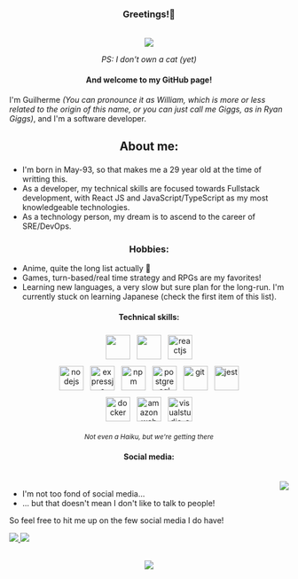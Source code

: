 ### <p align="center">Greetings!:whale:</p>
<br/>
<div align="center">
	<img src="https://i.pinimg.com/originals/2e/e8/8b/2ee88bf78e4f76001f59bad5e91a6a03.gif" />
	<p style="font-size:14px; font-style:italic">PS: I don't own a cat (yet)</p>
</div>

#### <p align="center">And welcome to my GitHub page!</p>

I'm Guilherme _(You can pronounce it as William, which is more or less related to the origin of this name, or you can just call me Giggs, as in Ryan Giggs)_, and I'm a software developer.

## <p align="center">About me:</p>

- I'm born in May-93, so that makes me a 29 year old at the time of writting this.
- As a developer, my technical skills are focused towards Fullstack development, with React JS and JavaScript/TypeScript as my most knowledgeable technologies.
- As a technology person, my dream is to ascend to the career of SRE/DevOps.

 
### <p align="center">Hobbies:</p>

- Anime, quite the long list actually :eyes:
- Games, turn-based/real time strategy and RPGs are my favorites!
- Learning new languages, a very slow but sure plan for the long-run. I'm currently stuck on learning Japanese (check the first item of this list).

#### <p align="center">Technical skills:</p>

<p align="center">

<img src="https://cdn.jsdelivr.net/gh/devicons/devicon/icons/javascript/javascript-original.svg" style="vertical-align:top; margin:6px 4px" heigth="44px" width="44px" />
<img src="https://cdn.jsdelivr.net/gh/devicons/devicon/icons/typescript/typescript-original.svg" style="vertical-align:top; margin:6px 4px" heigth="44px" width="44px" />
<img src="https://cdn.jsdelivr.net/gh/devicons/devicon/icons/react/react-original.svg" alt="reactjs" style="vertical-align:top; margin:6px 4px" heigth="44px" width="44px" />
<br/>
<img src="https://cdn.jsdelivr.net/gh/devicons/devicon/icons/nodejs/nodejs-original.svg" alt="nodejs" style="vertical-align:top; margin:6px 4px" heigth="44px" width="44px" />
<img src="https://cdn.jsdelivr.net/gh/devicons/devicon/icons/express/express-original.svg" alt="expressjs" style="vertical-align:top; margin:6px 4px" heigth="44px" width="44px" />
<img src="https://cdn.jsdelivr.net/gh/devicons/devicon/icons/npm/npm-original-wordmark.svg" alt="npm" style="vertical-align:top; margin:6px 4px" heigth="44px" width="44px" />
<img src="https://cdn.jsdelivr.net/gh/devicons/devicon/icons/postgresql/postgresql-original.svg" alt="postgresql" style="vertical-align:top; margin:6px 4px" heigth="44px" width="44px" />
<img src="https://cdn.jsdelivr.net/gh/devicons/devicon/icons/git/git-original.svg" alt="git" style="vertical-align:top; margin:6px 4px" heigth="44px" width="44px" />
<img src="https://cdn.jsdelivr.net/gh/devicons/devicon/icons/jest/jest-plain.svg" alt="jest" style="vertical-align:top; margin:6px 4px" heigth="44px" width="44px" />
<br/>
<img src="https://cdn.jsdelivr.net/gh/devicons/devicon/icons/docker/docker-original.svg" alt="docker" style="vertical-align:top; margin:6px 4px" heigth="44px" width="44px" />
<img src="https://cdn.jsdelivr.net/gh/devicons/devicon/icons/amazonwebservices/amazonwebservices-plain-wordmark.svg" alt="amazon web services" style="vertical-align:top; margin:6px 4px" heigth="44px" width="44px" />
<img src="https://cdn.jsdelivr.net/gh/devicons/devicon/icons/vscode/vscode-original.svg" alt="visualstudio_code" style="vertical-align:top; margin:6px 4px" heigth="44px" width="44px">
<p align="center" style="font-size: 12px; font-style: italic;">Not even a Haiku, but we're getting there</p>

</p>

#### <p align="center">Social media:</p>
<br/>
	<img align="right" src="https://gifimage.net/wp-content/uploads/2018/04/peeking-around-corner-gif-2.gif" />

- I'm not too fond of social media...
- ... but that doesn't mean I don't like to talk to people!

So feel free to hit me up on the few social media I do have!

<a href="mailto:smo.guilherme93@gmail.com">
	<img src="https://img.shields.io/badge/Gmail-D14836?style=for-the-badge&logo=gmail&logoColor=white" />
</a> 
<a href="https://www.linkedin.com/in/guilherme-oliveira-5b292ba3/">
	<img src="https://img.shields.io/badge/LinkedIn-0077B5?style=for-the-badge&logo=linkedin&logoColor=white" />
</a>  
<br/>
<br/>
<p align="center" >  
	<a href="https://github.com/anuraghazra/github-readme-stats"> 
			<img  src="https://github-readme-stats.vercel.app/api?username=smol-guilherme&&show_icons=true&theme=radical"/>
	</a>
</p>

<!--
**smol-guilherme/smol-guilherme** is a ✨ _special_ ✨ repository because its `README.md` (this file) appears on your GitHub profile.

Here are some ideas to get you started:

- 🔭 I’m currently working on ...
- 🌱 I’m currently learning ...
- 👯 I’m looking to collaborate on ...
- 🤔 I’m looking for help with ...
- 💬 Ask me about ...
- 📫 How to reach me: ...
- 😄 Pronouns: ...
- ⚡ Fun fact: ...
-->

